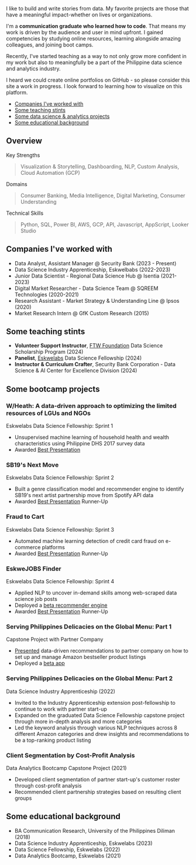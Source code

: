 I like to build and write stories from data. My favorite projects are those that have a meaningful impact-whether on lives or organizations.

I'm a **communication graduate who learned how to code**. That means my work is driven by the audience and user in mind upfront. I gained competencies by studying online resources, learning alongside amazing colleagues, and joining boot camps.

Recently, I've started teaching as a way to not only grow more confident in my work but also to meaningfully be a part of the Philippine data science and analytics industry. 

I heard we could create online portfolios on GitHub - so please consider this site a work in progress. I look forward to learning how to visualize on this platform.

- [Companies I've worked with](https://github.com/eageniston/eageniston.github.io/edit/main/README.md#technical-skills)
- [Some teaching stints](https://github.com/eageniston/eageniston.github.io/edit/main/README.md#community-involvement)
- [Some data science & analytics projects](https://github.com/eageniston/eageniston.github.io/edit/main/README.md#bootcamp--personal-projects)
- [Some educational background](https://github.com/eageniston/eageniston.github.io/edit/main/README.md#community-involvement/)


## Overview

Key Strengths
> Visualization & Storytelling, Dashboarding, NLP, Custom Analysis, Cloud Automation (GCP)

Domains
> Consumer Banking, Media Intelligence, Digital Marketing, Consumer Understanding

Technical Skills
> Python, SQL, Power BI, AWS, GCP, API, Javascript, AppScript, Looker Studio


## Companies I've worked with
- Data Analyst, Assistant Manager @ Security Bank (2023 - Present)
- Data Science Industry Apprenticeship, Eskwelbabs (2022-2023)
- Junior Data Scientist - Regional Data Science Hub @ Isentia (2021-2023)
- Digital Market Researcher - Data Science Team @ SQREEM Technologies (2020-2021)
- Research Assistant - Market Strategy & Understanding Line @ Ipsos (2020)
- Market Research Intern @ GfK Custom Research (2015)

## Some teaching stints
- **Volunteer Support Instructor**, [FTW Foundation](https://www.ftwfoundation.org/) Data Science Scholarship Program (2024)
- **Panelist**, [Eskwelabs](https://www.eskwelabs.com/) Data Science Fellowship (2024)
- **Instructor & Curriculum Crafter**, Security Bank Corporation - Data Science & AI Center for Excellence Division (2024)

## Some bootcamp projects
### W/Heath: A data-driven approach to optimizing the limited resources of LGUs and NGOs
Eskwelabs Data Science Fellowship: Sprint 1
- Unsupervised machine learning of household health and wealth characteristics using Philippine DHS 2017 survey data
- Awarded [Best Presentation](https://docs.google.com/presentation/d/16n3iqpbWyFL0vcPoD4dIZhlVr3m_XK90WjfohJL2NJU/edit?usp=sharing)

### SB19's Next Move
Eskwelabs Data Science Fellowship: Sprint 2
- Built a genre classification model and recommender engine to identify SB19's next artist partnership move from Spotify API data
- Awarded [Best Presentation](https://docs.google.com/presentation/d/14I2pltc1iLHUohOZ2jD-vQA043Pa4XVNzQ-oDeMdajk/edit?usp=sharing) Runner-Up

### Fraud to Cart
Eskwelabs Data Science Fellowship: Sprint 3
- Automated machine learning detection of credit card fraud on e-commerce platforms
- Awarded [Best Presentation](https://docs.google.com/presentation/d/14I2pltc1iLHUohOZ2jD-vQA043Pa4XVNzQ-oDeMdajk/edit?usp=sharing) Runner-Up

### EskweJOBS Finder
Eskwelabs Data Science Fellowship: Sprint 4
- Applied NLP to uncover in-demand skills among web-scraped data science job posts
- Deployed a [beta recommender engine](https://eskwejobsfinder.herokuapp.com/)
- Awarded [Best Presentation](https://docs.google.com/presentation/d/14I2pltc1iLHUohOZ2jD-vQA043Pa4XVNzQ-oDeMdajk/edit?usp=sharing) Runner-Up

### Serving Philippines Delicacies on the Global Menu: Part 1
Capstone Project with Partner Company
- [Presented](https://docs.google.com/presentation/d/1mGFizQuTi3_4Qi-RLS1p3oFvN9tIj3SEezjgjtGAWF8/edit?usp=sharing) data-driven recommendations to partner company on how to set up and manage Amazon bestseller product listings 
- Deployed a [beta app](https://jplaulau14-dsf9-capstone-main-hauaqj.streamlitapp.com/)

### Serving Philippines Delicacies on the Global Menu: Part 2
Data Science Industry Apprenticeship (2022)
- Invited to the Industry Apprenticeship extension post-fellowship to continue to work with partner start-up
- Expanded on the graduated Data Science Fellowship capstone project through more in-depth analysis and more categories
- Led the keyword analysis through various NLP techniques across 8 different Amazon categories and drew insights and recommendations to be a top-ranking product listing

### Client Segmentation by Cost-Profit Analysis
Data Analytics Bootcamp Capstone Project (2021)
- Developed client segmentation of partner start-up's customer roster through cost-profit analysis
- Recommended client partnership strategies based on resulting client groups

## Some educational background
- BA Communication Research, University of the Philippines Diliman (2018)
- Data Science Industry Apprenticeship, Eskwelabs (2023)								       		
- Data Science Fellowship, Eskwelabs (2022)	 			        		
- Data Analytics Bootcamp, Eskwelabs (2021)


